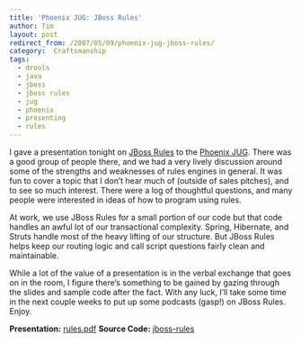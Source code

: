 ```yaml
---
title: 'Phoenix JUG: JBoss Rules'
author: Tim
layout: post
redirect_from: /2007/05/09/phoenix-jug-jboss-rules/
category:  Craftsmanship
tags:
  - drools
  - java
  - jboss
  - jboss rules
  - jug
  - phoenix
  - presenting
  - rules
---
```

I gave a presentation tonight on [JBoss Rules][1] to the [Phoenix JUG][1]. There was a good group of people there, and we had a very lively discussion around some of the strengths and weaknesses of rules engines in general. It was fun to cover a topic that I don&#8217;t hear much of (outside of sales pitches), and to see so much interest. There were a log of thoughtful questions, and many people were interested in ideas of how to program using rules.

At work, we use JBoss Rules for a small portion of our code but that code handles an awful lot of our transactional complexity. Spring, Hibernate, and Struts handle most of the heavy lifting of our structure. But JBoss Rules helps keep our routing logic and call script questions fairly clean and maintainable.

While a lot of the value of a presentation is in the verbal exchange that goes on in the room, I figure there&#8217;s something to be gained by gazing through the slides and sample code after the fact. With any luck, I&#8217;ll take some time in the next couple weeks to put up some podcasts (gasp!) on JBoss Rules. Enjoy.

**Presentation:** [rules.pdf][2]
**Source Code:** [jboss-rules][3]

 [1]: http://phxjug.org/meetings.html
 [2]: https://github.com/timshadel/jboss-rules-presentation-may-2007/raw/master/rules.pdf
 [3]: https://github.com/timshadel/jboss-rules-presentation-may-2007/
